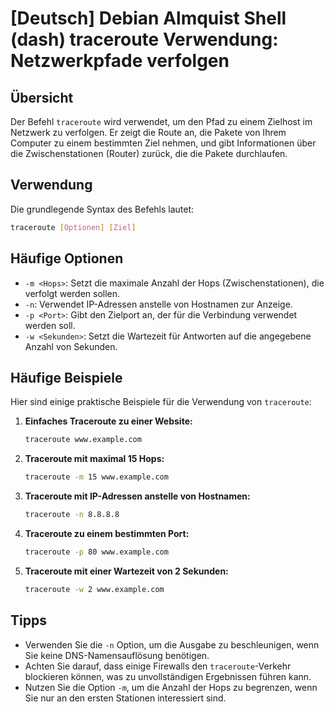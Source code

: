 # [Deutsch] Debian Almquist Shell (dash) traceroute Verwendung: Netzwerkpfade verfolgen

## Übersicht
Der Befehl `traceroute` wird verwendet, um den Pfad zu einem Zielhost im Netzwerk zu verfolgen. Er zeigt die Route an, die Pakete von Ihrem Computer zu einem bestimmten Ziel nehmen, und gibt Informationen über die Zwischenstationen (Router) zurück, die die Pakete durchlaufen.

## Verwendung
Die grundlegende Syntax des Befehls lautet:

```bash
traceroute [Optionen] [Ziel]
```

## Häufige Optionen
- `-m <Hops>`: Setzt die maximale Anzahl der Hops (Zwischenstationen), die verfolgt werden sollen.
- `-n`: Verwendet IP-Adressen anstelle von Hostnamen zur Anzeige.
- `-p <Port>`: Gibt den Zielport an, der für die Verbindung verwendet werden soll.
- `-w <Sekunden>`: Setzt die Wartezeit für Antworten auf die angegebene Anzahl von Sekunden.

## Häufige Beispiele
Hier sind einige praktische Beispiele für die Verwendung von `traceroute`:

1. **Einfaches Traceroute zu einer Website:**
   ```bash
   traceroute www.example.com
   ```

2. **Traceroute mit maximal 15 Hops:**
   ```bash
   traceroute -m 15 www.example.com
   ```

3. **Traceroute mit IP-Adressen anstelle von Hostnamen:**
   ```bash
   traceroute -n 8.8.8.8
   ```

4. **Traceroute zu einem bestimmten Port:**
   ```bash
   traceroute -p 80 www.example.com
   ```

5. **Traceroute mit einer Wartezeit von 2 Sekunden:**
   ```bash
   traceroute -w 2 www.example.com
   ```

## Tipps
- Verwenden Sie die `-n` Option, um die Ausgabe zu beschleunigen, wenn Sie keine DNS-Namensauflösung benötigen.
- Achten Sie darauf, dass einige Firewalls den `traceroute`-Verkehr blockieren können, was zu unvollständigen Ergebnissen führen kann.
- Nutzen Sie die Option `-m`, um die Anzahl der Hops zu begrenzen, wenn Sie nur an den ersten Stationen interessiert sind.